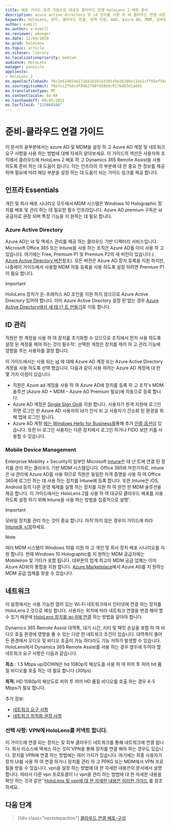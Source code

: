 ```yaml
---
title: 배포 가이드-원격 지원으로 대규모 클라우드 연결 HoloLens 2 배포-준비
description: azure active directory 및 id 관리를 사용 하 여 클라우드 연결 네트워크를 통해 HoloLens 장치를 등록 하도록 준비 하는 방법을 알아봅니다.
keywords: HoloLens, 관리, 클라우드 연결, 원격 지원, AAD, Azure AD, MDM, 모바일 장치 관리
author: evmill
ms.author: v-evmill
ms.reviewer: aboeger
ms.date: 12/04/2020
ms.prod: hololens
ms.topic: article
ms.sitesec: library
ms.localizationpriority: medium
audience: HoloLens
manager: yannisle
appliesto:
- HoloLens 2
ms.openlocfilehash: f6c2e514024a171661b182a310145e26280e114a1cff65ef5b03b16feae8371a
ms.sourcegitcommit: f8e7cc2fbdcdf8962700fd50b9c017bd83d1ad65
ms.translationtype: MT
ms.contentlocale: ko-KR
ms.lasthandoff: 08/05/2021
ms.locfileid: "115660166"
---
```

# <a name="prepare---cloud-connected-guide"></a>준비-클라우드 연결 가이드

이 문서의 끝부분에서는 azure AD 및 MDM을 설정 하 고 Azure AD 계정 및 네트워크 요구 사항을 사용 하는 방법에 대해 자세히 알아보세요. 이 가이드의 섹션은 사용자와 조직에서 클라우드에 HoloLens 2 배포 하 고 Dynamics 365 Remote Assist을 사용 하도록 준비 하는 데 도움이 됩니다. 이는 인프라의 각 부분에 대 한 중요 한 정보를 제공 하며 필요에 따라 해당 부분을 설정 하는 데 도움이 되는 가이드 링크를 제공 합니다.

## <a name="infrastructure-essentials"></a>인프라 Essentials

개인 및 회사 배포 시나리오 모두에서 MDM 시스템은 Windows 10 Holographic 장치를 배포 및 관리 하는 데 필요한 필수 인프라입니다. Azure AD premium 구독은 id 공급자로 권장 되며 특정 기능을 지 원하는 데 필요 합니다.

### <a name="azure-active-directory"></a>Azure Active Directory

Azure AD는 id 및 액세스 관리를 제공 하는 클라우드 기반 디렉터리 서비스입니다. Microsoft Office 365 또는 Intune을 사용 하는 조직은 Azure AD를 이미 사용 하 고 있습니다. 여기에는 Free, Premium P1 및 Premium P2의 세 버전이 있습니다 ( [Azure Active Directory 버전](https://azure.microsoft.com/documentation/articles/active-directory-editions)참조). 모든 버전은 Azure AD 장치 등록을 지원 하지만, 나중에이 가이드에서 사용할 MDM 자동 등록을 사용 하도록 설정 하려면 Premium P1이 필요 합니다.

> [!IMPORTANT]
> HoloLens 장치가 온-프레미스 AD 조인을 지원 하지 않으므로 Azure Active Directory 있어야 합니다. 이미 Azure Active Directory 설정 된&#39;없는 경우 [Azure Active Directory에서 새 테 넌 트 만들기](/azure/active-directory/fundamentals/active-directory-access-create-new-tenant)로 이동 합니다.

## <a name="identity-management"></a>ID 관리

직원은 한 계정을 사용 하 여 장치를 초기화할 수 있으므로 조직에서 먼저 사용 하도록 설정 된 계정을 제어 하는 것이 필수적&#39;. 선택한 계정은 장치를 제어 하 고 관리 기능에 영향을 주는 사용자를 결정 합니다.

이 가이드에서는 사용 되는 [id](/hololens/hololens-identity) 에 대해 Azure AD 계정 또는 Azure Active Directory 계정을 사용 하도록 선택 했습니다. 다음과 같이 사용 하려는 Azure AD 계정에 대 한 몇 가지 이점이 있습니다.

- 직원은 Azure ad 계정을 사용 하 여 Azure AD에 장치를 등록 하 고 조직&#39;s MDM 솔루션 (Azure AD + MDM – Azure AD Premium 필요)에 자동으로 등록 합니다.
- Azure AD 계정은 [Single Sign On](/azure/active-directory/manage-apps/what-is-single-sign-on)을 지원 합니다. 사용자가 원격 지원에 로그인 하면 로그인 한 Azure AD 사용자의 Id가 인식 되 고 사용자가 간소화 된 환경을 위해 앱에 로그인 됩니다.
- Azure AD 계정 [에는 Windows Hello for Business를](/windows/security/identity-protection/hello-for-business/hello-identity-verification)통해 추가 [인증 옵션이](/hololens/hololens-identity) 있습니다. 또한 Iri 로그인 사용자는 다른 장치에서 로그인 하거나 FIDO 보안 키를 사용할 수 있습니다.

### <a name="mobile-device-management"></a>Mobile Device Management

Enterprise Mobility + Security의 일부인 Microsoft [Intune](/mem/intune/fundamentals/what-is-intune)은 테 넌 트에 연결 된 장치를 관리 하는 클라우드 기반 MDM 시스템입니다. Office 365와 마찬가지로, intune은 id 관리에 Azure AD를 사용 하므로 직원은 동일한 자격 증명을 사용 하 여 Office 365에 로그인 하는 데 사용 하는 장치를 Intune에 등록 합니다. 또한 Intune은 iOS, Android 등의 다른 운영 체제를 실행 하는 장치를 지원 하 여 완전 한 MDM 솔루션을 제공 합니다. 이 가이드에서는 HoloLens 2를 사용 하 여 대규모 클라우드 배포를 사용 하도록 설정 하기 위해 Intune을 사용 하는 방법을 집중적으로 설명&#39;.

> [!IMPORTANT]
> 모바일 장치를 관리 하는 것이 중요 합니다. 아직&#39;하지 않은 경우이 가이드에 따라 [Intune을 시작](/mem/intune/fundamentals/free-trial-sign-up)하세요.

> [!NOTE]
> 여러 MDM 시스템이 Windows 10을 지원 하 고 개인 및 회사 장치 배포 시나리오를 지원 합니다. 현재 Windows 10 Holographic를 지 원하는 MDM 공급자에는 MobileIron 및 기타가 포함 됩니다. 대부분의 업계 최고의 MDM 공급 업체는 이미 Azure AD와의 통합을 지원 합니다. [Azure Marketplace](https://azure.microsoft.com/marketplace/)에서 Azure AD를 지 원하는 MDM 공급 업체를 찾을 수 있습니다.

## <a name="network"></a>네트워크

이 설정에서는 사용 가능한 열려 있는 Wi-Fi 네트워크에서 인터넷에 연결 하는 장치를 HoloLens 2 것으로 예상 합니다. 사용자는 위치에 따라 네트워크 연결을 변경 해야 할 수 있기 때문에 [HoloLens 장치를 wi-fi에 연결](/hololens/hololens-network) 하는 방법을 알아야 합니다.

Dynamics 365 Remote Assist 대역폭, 대기 시간, 지터 및 패킷 손실을 포함 하 여 비디오 호출 환경에 영향을 줄 수 있는 다양 한 네트워크 조건이 있습니다. 대역폭이 줄어든 환경에서 오디오 및 비디오 호출이 가능 하더라도 기능 저하가 발생할 수 있습니다. HoloLens에서 Dynamics 365 Remote Assist를 사용 하는 경우 염두에 두어야 할 네트워크 요구 사항은 다음과 같습니다.

**최소** : 1.5 Mbps up/DOWN은 hd 1080p의 해상도를 사용 하 여 피어 투 피어 hd 품질 비디오를 호출 하는 데 필요 합니다 (30fps).

**최적:** HD 1080p의 해상도로 피어 투 피어 HD 품질 비디오를 호출 하는 경우 4-5 Mbps가 필요 합니다.

추가 정보:

- [네트워크 요구 사항](/dynamics365/mixed-reality/remote-assist/requirements#network-requirements)
- [네트워크 최적화 권장 사항](/dynamics365/mixed-reality/remote-assist/requirements#dynamics-365-remote-assist-hololens)

### <a name="optional-connect-your-hololens-to-vpn"></a>선택 사항: VPN에 HoloLens를 커넥트 합니다.

이 가이드에 연결 되는 장치는 및 외부 클라우드 네트워크를 통해 네트워크에 연결 됩니다. 회사 리소스에 액세스 하는 것이&#39;VPN을 통해 장치를 연결 해야 하는 경우도 있습니다. 장치를 VPN에 연결 하는 방법에는 여러 가지가 있습니다. 여기에는 최종 사용자가 장치 UI를 사용 하 여 연결 하거나 장치를 관리 하 고 PPKG 또는 MDM에서 VPN 프로필을 받을 수 있습니다. vpn을 설정 하는 방법에 대 한 자세한 내용은이 문서에서 설명 합니다. 따라서 다른 vpn 프로토콜이 나 vpn을 관리 하는 방법에 대 한 자세한 내용을 확인 하는 것과 같은&#39;&#39;[HoloLens 및 vpn에 대 한 자세한 내용은 이러한 가이드](/hololens/hololens-network#vpn) 를 참조 하세요.

## <a name="next-step"></a>다음 단계

> [!div class="nextstepaction"]
> [클라우드 연결 배포-구성](hololens2-cloud-connected-configure.md)
